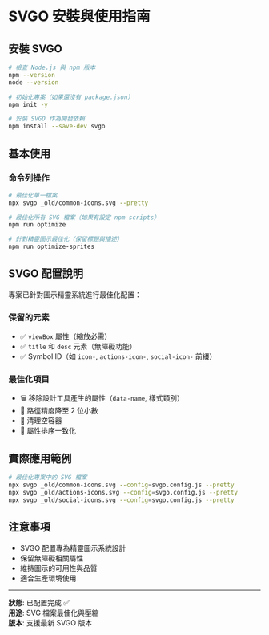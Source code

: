 # SVGO 安裝與使用指南

## 安裝 SVGO

```bash
# 檢查 Node.js 與 npm 版本
npm --version
node --version

# 初始化專案（如果還沒有 package.json）
npm init -y

# 安裝 SVGO 作為開發依賴
npm install --save-dev svgo
```

## 基本使用

### 命令列操作
```bash
# 最佳化單一檔案
npx svgo _old/common-icons.svg --pretty

# 最佳化所有 SVG 檔案（如果有設定 npm scripts）
npm run optimize

# 針對精靈圖示最佳化（保留標題與描述）
npm run optimize-sprites
```

## SVGO 配置說明

專案已針對圖示精靈系統進行最佳化配置：

### 保留的元素
- ✅ `viewBox` 屬性（縮放必需）
- ✅ `title` 和 `desc` 元素（無障礙功能）
- ✅ Symbol ID（如 `icon-`, `actions-icon-`, `social-icon-` 前綴）

### 最佳化項目
- 🗑️ 移除設計工具產生的屬性（`data-name`, 樣式類別）
- 📐 路徑精度降至 2 位小數
- 🧹 清理空容器
- 📝 屬性排序一致化

## 實際應用範例

```bash
# 最佳化專案中的 SVG 檔案
npx svgo _old/common-icons.svg --config=svgo.config.js --pretty
npx svgo _old/actions-icons.svg --config=svgo.config.js --pretty
npx svgo _old/social-icons.svg --config=svgo.config.js --pretty
```

## 注意事項

- SVGO 配置專為精靈圖示系統設計
- 保留無障礙相關屬性
- 維持圖示的可用性與品質
- 適合生產環境使用

---

**狀態**: 已配置完成 ✅  
**用途**: SVG 檔案最佳化與壓縮  
**版本**: 支援最新 SVGO 版本
